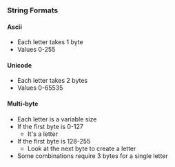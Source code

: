 
### String Formats

#### Ascii
- Each letter takes 1 byte
- Values 0-255

#### Unicode
- Each letter takes 2 bytes
- Values 0-65535

#### Multi-byte
- Each letter is a variable size
- If the first byte is 0-127
	- It's a letter
- If the first byte is 128-255
	- Look at the next byte to create a letter
- Some combinations require 3 bytes for a single letter